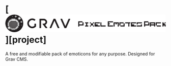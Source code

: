 # [![Grav Smileys Data Pack - Pixel Emotes](assets/logo.png)][project]

A free and modifiable pack of emoticons for any purpose. Designed for Grav CMS.
